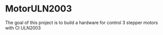 # MotorULN2003
The goal of this project is to build a hardware for control 3 stepper motors with CI ULN2003
